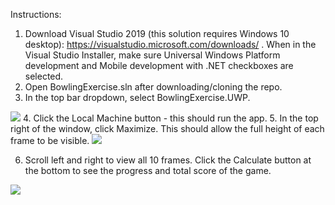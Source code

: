 Instructions:
1. Download Visual Studio 2019 (this solution requires Windows 10 desktop): https://visualstudio.microsoft.com/downloads/ . When in the Visual Studio Installer, make sure Universal Windows Platform development and Mobile development with .NET checkboxes are selected.
2. Open BowlingExercise.sln after downloading/cloning the repo.
3. In the top bar dropdown, select BowlingExercise.UWP.
<img src="https://imgur.com/wPyrAxH.png"/>
4. Click the Local Machine button - this should run the app.
5. In the top right of the window, click Maximize. This should allow the full height of each frame to be visible.
<img src="https://imgur.com/DMT4BuY.png"/>

6. Scroll left and right to view all 10 frames. Click the Calculate button at the bottom to see the progress and total score of the game.
<img src="https://imgur.com/xwjbeIQ.png"/>
